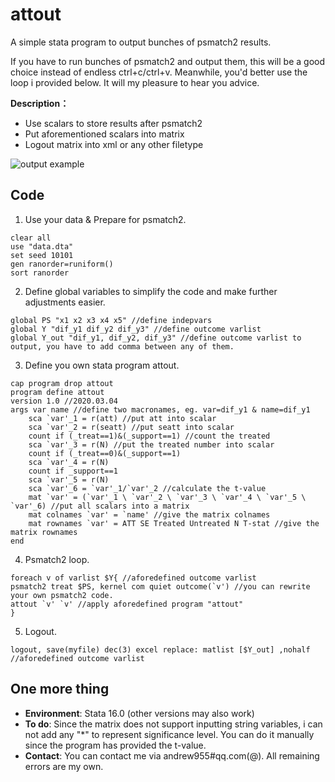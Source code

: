 # attout

A simple stata program to output bunches of psmatch2 results.

If you have to run bunches of psmatch2 and output them, this will be a good choice instead of endless ctrl+c/ctrl+v. Meanwhile, you'd better use the loop i provided below. It will my pleasure to hear you advice.

**Description：**
- Use scalars to store results after psmatch2
- Put aforementioned scalars into matrix
- Logout matrix into xml or any other filetype



![output example](https://img-blog.csdnimg.cn/20200307215320264.png?x-oss-process=image/watermark,type_ZmFuZ3poZW5naGVpdGk,shadow_10,text_aHR0cHM6Ly9ibG9nLmNzZG4ubmV0L3F5ZjFtZA==,size_16,color_FFFFFF,t_70)

## Code

1. Use your data & Prepare for psmatch2.

```
clear all
use "data.dta"
set seed 10101
gen ranorder=runiform()
sort ranorder
```

2. Define global variables to simplify the code and make further adjustments easier.

```
global PS "x1 x2 x3 x4 x5" //define indepvars
global Y "dif_y1 dif_y2 dif_y3" //define outcome varlist
global Y_out "dif_y1, dif_y2, dif_y3" //define outcome varlist to output, you have to add comma between any of them.
```

3. Define you own stata program attout.

```
cap program drop attout
program define attout
version 1.0 //2020.03.04
args var name //define two macronames, eg. var=dif_y1 & name=dif_y1
	sca `var'_1 = r(att) //put att into scalar
	sca `var'_2 = r(seatt) //put seatt into scalar
	count if (_treat==1)&(_support==1) //count the treated
	sca `var'_3 = r(N) //put the treated number into scalar
	count if (_treat==0)&(_support==1)
	sca `var'_4 = r(N)
	count if _support==1
	sca `var'_5 = r(N)
	sca `var'_6 = `var'_1/`var'_2 //calculate the t-value
	mat `var' = (`var'_1 \ `var'_2 \ `var'_3 \ `var'_4 \ `var'_5 \ `var'_6) //put all scalars into a matrix
	mat colnames `var' = `name' //give the matrix colnames
	mat rownames `var' = ATT SE Treated Untreated N T-stat //give the matrix rownames
end
```

4. Psmatch2 loop.

```
foreach v of varlist $Y{ //aforedefined outcome varlist
psmatch2 treat $PS, kernel com quiet outcome(`v') //you can rewrite your own psmatch2 code.
attout `v' `v' //apply aforedefined program "attout"
}
```

5. Logout.

```
logout, save(myfile) dec(3) excel replace: matlist [$Y_out] ,nohalf //aforedefined outcome varlist
```

## One more thing
- **Environment**: Stata 16.0 (other versions may also work)
- **To do**: Since the matrix does not support inputting string variables, i can not add any "\*" to represent significance level. You can do it manually since the program has provided the t-value.
- **Contact**: You can contact me via andrew955#qq.com(@). All remaining errors are my own.

